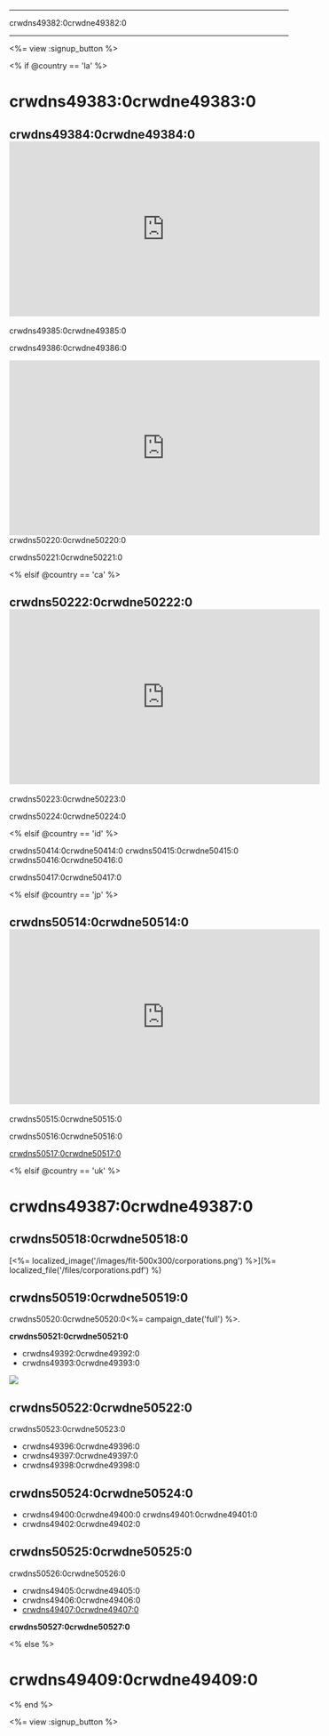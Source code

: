 * * *

crwdns49382:0crwdne49382:0

* * *

<%= view :signup_button %>

<% if @country == 'la' %>

# crwdns49383:0crwdne49383:0

## crwdns49384:0crwdne49384:0 <iframe width="560" height="315" src="https://www.youtube.com/embed/HrBh2165KjE" frameborder="0" allowfullscreen></iframe>
crwdns49385:0crwdne49385:0

crwdns49386:0crwdne49386:0

  
 <iframe width="560" height="315" src="https://www.youtube.com/embed/_vq6Wpb-WyQ" frameborder="0" allowfullscreen></iframe>
crwdns50220:0crwdne50220:0

crwdns50221:0crwdne50221:0

<% elsif @country == 'ca' %>

## crwdns50222:0crwdne50222:0 <iframe width="560" height="315" src="https://www.youtube.com/embed/k3cg1e27zQM" frameborder="0" allowfullscreen></iframe>
crwdns50223:0crwdne50223:0

crwdns50224:0crwdne50224:0

<% elsif @country == 'id' %>

crwdns50414:0crwdne50414:0 crwdns50415:0crwdne50415:0 crwdns50416:0crwdne50416:0

crwdns50417:0crwdne50417:0

<% elsif @country == 'jp' %>

## crwdns50514:0crwdne50514:0 <iframe width="560" height="315" src="https://www.youtube.com/embed/_C9odNcq3uQ" frameborder="0" allowfullscreen></iframe>
crwdns50515:0crwdne50515:0

crwdns50516:0crwdne50516:0

[crwdns50517:0crwdne50517:0](/files/HourofCodeLessonGuideJapan.pdf)

<% elsif @country == 'uk' %>

# crwdns49387:0crwdne49387:0

## crwdns50518:0crwdne50518:0

[<%= localized_image('/images/fit-500x300/corporations.png') %>](%= localized_file('/files/corporations.pdf') %)

## crwdns50519:0crwdne50519:0

crwdns50520:0crwdne50520:0<%= campaign_date('full') %>.

**crwdns50521:0crwdne50521:0**

  * crwdns49392:0crwdne49392:0
  * crwdns49393:0crwdne49393:0

[![](https://uk.code.org/images/tutorials.png)](https://uk.code.org/learn)

## crwdns50522:0crwdne50522:0

crwdns50523:0crwdne50523:0

  * crwdns49396:0crwdne49396:0
  * crwdns49397:0crwdne49397:0 
  * crwdns49398:0crwdne49398:0

## crwdns50524:0crwdne50524:0

  * crwdns49400:0crwdne49400:0 crwdns49401:0crwdne49401:0
  * crwdns49402:0crwdne49402:0

## crwdns50525:0crwdne50525:0

crwdns50526:0crwdne50526:0

  * crwdns49405:0crwdne49405:0
  * crwdns49406:0crwdne49406:0
  * [crwdns49407:0crwdne49407:0](https://www.youtube.com/watch?v=6XvmhE1J9PY)

**crwdns50527:0crwdne50527:0**

<% else %>

# crwdns49409:0crwdne49409:0

<% end %>

<%= view :signup_button %>
